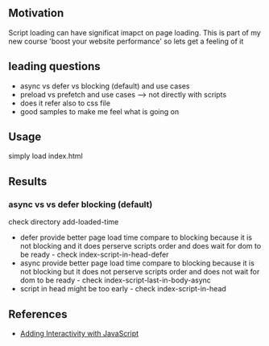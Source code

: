 <h2>Motivation</h2>
Script loading can have significat imapct on page loading. This is part of my new course 'boost your website performance' so lets get a feeling of it

<h2>leading questions</h2>
<ul>
<li>async vs defer vs blocking (default) and use cases</li>
<li>preload vs prefetch and use cases --> not directly with scripts</li>
<li>does it refer also to css file </li>
<li>good samples to make me feel what is going on</li>
</ul>

<h2>Usage</h2>
simply load index.html

<h2>Results</h2>
<h3>async vs vs defer blocking (default)</h3>
check directory add-loaded-time
<ul>
 <li>defer provide better page load time compare to blocking because it is not blocking and it does perserve scripts order and does wait for dom to be ready - check index-script-in-head-defer</li>
 <li>async provide better page load time compare to blocking because it is not blocking but it does not perserve scripts order and does not wait for dom to be ready - check index-script-last-in-body-async</li>
 <li>script in head might be too early - check index-script-in-head</li>
</ul>

<h2>References</h2>
<ul>
<li><a href='https://web.dev/articles/critical-rendering-path/adding-interactivity-with-javascript'>Adding Interactivity with JavaScript
</a></li>
</ul>
